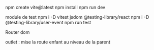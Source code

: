 npm create vite@latest
npm install
npm run dev

module de test
npm i -D vitest jsdom @testing-library/react
npm i -D @testing-library/user-event
npm run test

Router dom

outlet : mise la route enfant au niveau de la parent
